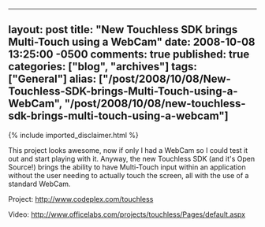   ---
  layout: post
  title: "New Touchless SDK brings Multi-Touch using a WebCam"
  date: 2008-10-08 13:25:00 -0500
  comments: true
  published: true
  categories: ["blog", "archives"]
  tags: ["General"]
  alias: ["/post/2008/10/08/New-Touchless-SDK-brings-Multi-Touch-using-a-WebCam", "/post/2008/10/08/new-touchless-sdk-brings-multi-touch-using-a-webcam"]
  ---
<!-- more -->
{% include imported_disclaimer.html %}
<p>
This project looks awesome, now if only I had a WebCam so I could test it out and start playing with it. Anyway, the new Touchless SDK (and it&#39;s Open Source!) brings the ability to have Multi-Touch input within an application without the user needing to actually touch the screen, all with the use of a standard WebCam.
</p>
<p>
Project: <a href="http://www.codeplex.com/touchless">http://www.codeplex.com/touchless</a>
</p>
<p>
Video: <a href="http://www.officelabs.com/projects/touchless/Pages/default.aspx">http://www.officelabs.com/projects/touchless/Pages/default.aspx</a> 
</p>
